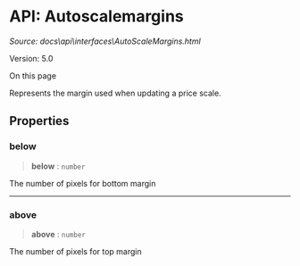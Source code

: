 # API: Autoscalemargins

*Source: docs\api\interfaces\AutoScaleMargins.html*

Version: 5.0

On this page

Represents the margin used when updating a price scale.

## Properties[​](AutoScaleMargins.html#properties "Direct link to Properties")

### below[​](AutoScaleMargins.html#below "Direct link to below")

> **below** : `number`

The number of pixels for bottom margin

* * *

### above[​](AutoScaleMargins.html#above "Direct link to above")

> **above** : `number`

The number of pixels for top margin
